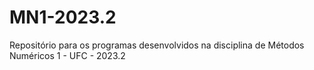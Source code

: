 # MN1-2023.2
Repositório para os programas desenvolvidos na disciplina de Métodos Numéricos 1 - UFC - 2023.2
